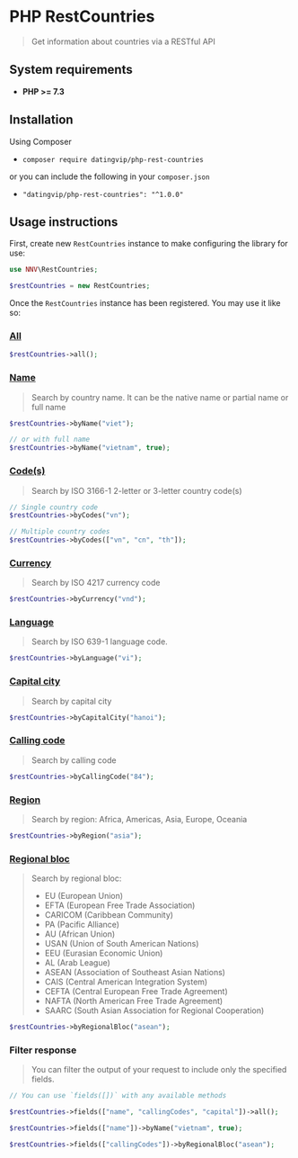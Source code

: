 # PHP RestCountries

> Get information about countries via a RESTful API

## System requirements
* **PHP >= 7.3**

## Installation
Using Composer
  * `composer require datingvip/php-rest-countries`

or you can include the following in your `composer.json`
  * `"datingvip/php-rest-countries": "^1.0.0"`

## Usage instructions

First, create new `RestCountries` instance to make configuring the library for use:

```PHP
use NNV\RestCountries;

$restCountries = new RestCountries;
```

Once the `RestCountries` instance has been registered. You may use it like so:

### [All](https://restcountries.eu/#api-endpoints-all)

```PHP
$restCountries->all();
```

### [Name](https://restcountries.eu/#api-endpoints-name)

> Search by country name. It can be the native name or partial name or full name

```PHP
$restCountries->byName("viet");

// or with full name
$restCountries->byName("vietnam", true);
```

### [Code(s)](https://restcountries.eu/#api-endpoints-code)

> Search by ISO 3166-1 2-letter or 3-letter country code(s)

```PHP
// Single country code
$restCountries->byCodes("vn");

// Multiple country codes
$restCountries->byCodes(["vn", "cn", "th"]);
```

### [Currency](https://restcountries.eu/#api-endpoints-currency)

> Search by ISO 4217 currency code

```PHP
$restCountries->byCurrency("vnd");
```

### [Language](https://restcountries.eu/#api-endpoints-language)

> Search by ISO 639-1 language code.

```PHP
$restCountries->byLanguage("vi");
```

### [Capital city](https://restcountries.eu/#api-endpoints-capital-city)

> Search by capital city

```PHP
$restCountries->byCapitalCity("hanoi");
```

### [Calling code](https://restcountries.eu/#api-endpoints-calling-code)

> Search by calling code

```PHP
$restCountries->byCallingCode("84");
```

### [Region](https://restcountries.eu/#api-endpoints-region)

> Search by region: Africa, Americas, Asia, Europe, Oceania

```PHP
$restCountries->byRegion("asia");
```

### [Regional bloc](https://restcountries.eu/#api-endpoints-regional-bloc)

> Search by regional bloc:
> * EU (European Union)
> * EFTA (European Free Trade Association)
> * CARICOM (Caribbean Community)
> * PA (Pacific Alliance)
> * AU (African Union)
> * USAN (Union of South American Nations)
> * EEU (Eurasian Economic Union)
> * AL (Arab League)
> * ASEAN (Association of Southeast Asian Nations)
> * CAIS (Central American Integration System)
> * CEFTA (Central European Free Trade Agreement)
> * NAFTA (North American Free Trade Agreement)
> * SAARC (South Asian Association for Regional Cooperation)

```PHP
$restCountries->byRegionalBloc("asean");
```

### Filter response

> You can filter the output of your request to include only the specified fields.

```PHP
// You can use `fields([])` with any available methods

$restCountries->fields(["name", "callingCodes", "capital"])->all();

$restCountries->fields(["name"])->byName("vietnam", true);

$restCountries->fields(["callingCodes"])->byRegionalBloc("asean");
```
